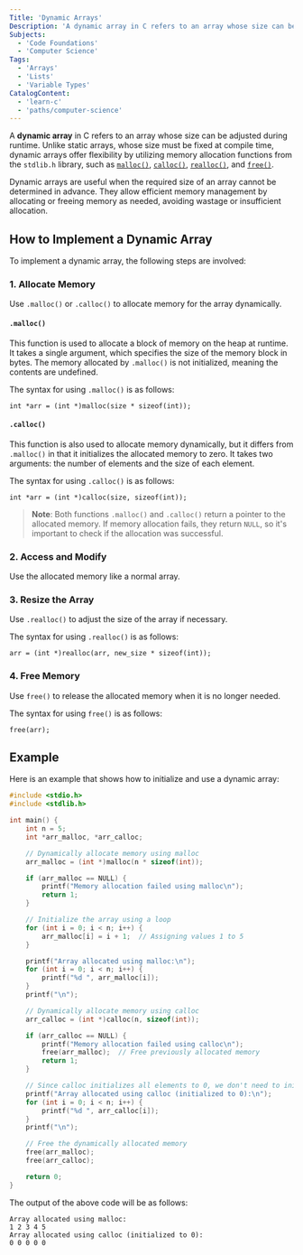 ```yaml
---
Title: 'Dynamic Arrays'
Description: 'A dynamic array in C refers to an array whose size can be adjusted during runtime.'
Subjects:
  - 'Code Foundations'
  - 'Computer Science'
Tags:
  - 'Arrays'
  - 'Lists'
  - 'Variable Types'
CatalogContent:
  - 'learn-c'
  - 'paths/computer-science'
---
```


A **dynamic array** in C refers to an array whose size can be adjusted during runtime. Unlike static arrays, whose size must be fixed at compile time, dynamic arrays offer flexibility by utilizing memory allocation functions from the `stdlib.h` library, such as [`malloc()`](https://www.codecademy.com/resources/docs/c/memory-management/malloc), [`calloc()`](https://www.codecademy.com/resources/docs/c/memory-management/calloc), [`realloc()`](https://www.codecademy.com/resources/docs/c/memory-management/realloc), and [`free()`](https://www.codecademy.com/resources/docs/c/memory-management/free).

Dynamic arrays are useful when the required size of an array cannot be determined in advance. They allow efficient memory management by allocating or freeing memory as needed, avoiding wastage or insufficient allocation.

## How to Implement a Dynamic Array

To implement a dynamic array, the following steps are involved:

### 1. **Allocate Memory**

Use `.malloc()` or `.calloc()` to allocate memory for the array dynamically.

#### `.malloc()`

This function is used to allocate a block of memory on the heap at runtime. It takes a single argument, which specifies the size of the memory block in bytes. The memory allocated by `.malloc()` is not initialized, meaning the contents are undefined.

The syntax for using `.malloc()` is as follows:

```pseudo
int *arr = (int *)malloc(size * sizeof(int));
```

#### `.calloc()`

This function is also used to allocate memory dynamically, but it differs from `.malloc()` in that it initializes the allocated memory to zero. It takes two arguments: the number of elements and the size of each element.

The syntax for using `.calloc()` is as follows:

```pseudo
int *arr = (int *)calloc(size, sizeof(int));
```

> **Note**: Both functions `.malloc()` and `.calloc()` return a pointer to the allocated memory. If memory allocation fails, they return `NULL`, so it's important to check if the allocation was successful.

### 2. **Access and Modify**

Use the allocated memory like a normal array.

### 3. **Resize the Array**

Use `.realloc()` to adjust the size of the array if necessary.

The syntax for using `.realloc()` is as follows:

```pseudo
arr = (int *)realloc(arr, new_size * sizeof(int));
```

### 4. **Free Memory**

Use `free()` to release the allocated memory when it is no longer needed.

The syntax for using `free()` is as follows:

```psuedo
free(arr);
```

## Example

Here is an example that shows how to initialize and use a dynamic array:

```c
#include <stdio.h>
#include <stdlib.h>

int main() {
    int n = 5;
    int *arr_malloc, *arr_calloc;

    // Dynamically allocate memory using malloc
    arr_malloc = (int *)malloc(n * sizeof(int));

    if (arr_malloc == NULL) {
        printf("Memory allocation failed using malloc\n");
        return 1;
    }

    // Initialize the array using a loop
    for (int i = 0; i < n; i++) {
        arr_malloc[i] = i + 1;  // Assigning values 1 to 5
    }

    printf("Array allocated using malloc:\n");
    for (int i = 0; i < n; i++) {
        printf("%d ", arr_malloc[i]);
    }
    printf("\n");

    // Dynamically allocate memory using calloc
    arr_calloc = (int *)calloc(n, sizeof(int));

    if (arr_calloc == NULL) {
        printf("Memory allocation failed using calloc\n");
        free(arr_malloc);  // Free previously allocated memory
        return 1;
    }

    // Since calloc initializes all elements to 0, we don't need to initialize the array
    printf("Array allocated using calloc (initialized to 0):\n");
    for (int i = 0; i < n; i++) {
        printf("%d ", arr_calloc[i]);
    }
    printf("\n");

    // Free the dynamically allocated memory
    free(arr_malloc);
    free(arr_calloc);

    return 0;
}
```

The output of the above code will be as follows:

```shell
Array allocated using malloc:
1 2 3 4 5
Array allocated using calloc (initialized to 0):
0 0 0 0 0
```
